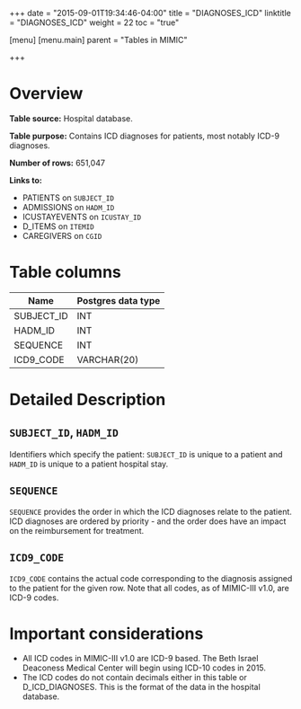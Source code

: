 +++
date = "2015-09-01T19:34:46-04:00"
title = "DIAGNOSES_ICD"
linktitle = "DIAGNOSES_ICD"
weight = 22
toc = "true"

[menu]
  [menu.main]
    parent = "Tables in MIMIC"

+++

# Overview

**Table source:** Hospital database.

**Table purpose:** Contains ICD diagnoses for patients, most notably ICD-9 diagnoses.

**Number of rows:** 651,047

**Links to:**

* PATIENTS on `SUBJECT_ID`
* ADMISSIONS on `HADM_ID`
* ICUSTAYEVENTS on `ICUSTAY_ID`
* D_ITEMS on `ITEMID`
* CAREGIVERS on `CGID`

# Table columns

Name | Postgres data type 
---- | ---- 
SUBJECT\_ID | INT
HADM\_ID | INT
SEQUENCE | INT
ICD9_CODE | VARCHAR(20)
	
# Detailed Description

## `SUBJECT_ID`, `HADM_ID`

Identifiers which specify the patient: `SUBJECT_ID` is unique to a patient and `HADM_ID` is unique to a patient hospital stay.

## `SEQUENCE`

`SEQUENCE` provides the order in which the ICD diagnoses relate to the patient. ICD diagnoses are ordered by priority - and the order does have an impact on the reimbursement for treatment.

## `ICD9_CODE`

`ICD9_CODE` contains the actual code corresponding to the diagnosis assigned to the patient for the given row. Note that all codes, as of MIMIC-III v1.0, are ICD-9 codes.

# Important considerations

* All ICD codes in MIMIC-III v1.0 are ICD-9 based. The Beth Israel Deaconess Medical Center will begin using ICD-10 codes in 2015.
* The ICD codes do not contain decimals either in this table or D_ICD_DIAGNOSES. This is the format of the data in the hospital database.
